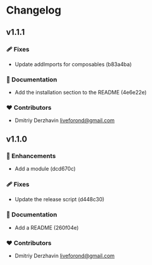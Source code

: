 # Changelog


## v1.1.1


### 🩹 Fixes

  - Update addImports for composables (b83a4ba)

### 📖 Documentation

  - Add the installation section to the README (4e6e22e)

### ❤️  Contributors

- Dmitriy Derzhavin <liveforond@gmail.com>

## v1.1.0


### 🚀 Enhancements

  - Add a module (dcd670c)

### 🩹 Fixes

  - Update the release script (d448c30)

### 📖 Documentation

  - Add a README (260f04e)

### ❤️  Contributors

- Dmitriy Derzhavin <liveforond@gmail.com>

